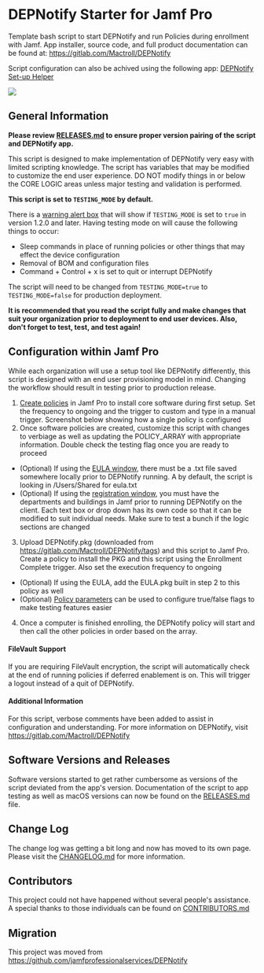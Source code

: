 # DEPNotify Starter for Jamf Pro
Template bash script to start DEPNotify and run Policies during enrollment with Jamf. App installer, source code, and full product documentation can be found at: https://gitlab.com/Mactroll/DEPNotify

Script configuration can also be achived using the following app: [DEPNotify Set-up Helper](https://github.com/BIG-RAT/DEPNotify-Set-up-Helper/releases/download/current/DEPNotify.Set-up.Helper.zip)

![](example-img/fullscreen_setup.png)

## General Information

**Please review [RELEASES.md](RELEASES.md) to ensure proper version pairing of the script and DEPNotify app.**

This script is designed to make implementation of DEPNotify very easy with limited scripting knowledge. The script has variables that may be modified to customize the end user experience. DO NOT modify things in or below the CORE LOGIC areas unless major testing and validation is performed.

**This script is set to `TESTING_MODE` by default.**

There is a [warning alert box](example-img/fullscreen_testing_mode.png) that will show if `TESTING_MODE` is set to `true` in version 1.2.0 and later. Having testing mode on will cause the following things to occur:

* Sleep commands in place of running policies or other things that may effect the device configuration
* Removal of BOM and configuration files
* Command + Control + x is set to quit or interrupt DEPNotify

The script will need to be changed from `TESTING_MODE=true` to `TESTING_MODE=false` for production deployment.

**It is recommended that you read the script fully and make changes that suit your organization prior to deployment to end user devices. Also, don't forget to test, test, and test again!**

## Configuration within Jamf Pro

While each organization will use a setup tool like DEPNotify differently, this script is designed with an end user provisioning model in mind. Changing the workflow should result in testing prior to production release.

1. [Create policies](example-img/jamfpro_policy_configuration.png) in Jamf Pro to install core software during first setup. Set the frequency to ongoing and the trigger to custom and type in a manual trigger. Screenshot below showing how a single policy is configured
2. Once software policies are created, customize this script with changes to verbiage as well as updating the POLICY_ARRAY with appropriate information. Double check the testing flag once you are ready to proceed
  * (Optional) If using the [EULA window](example-img/fullscreen_eula_user_input.png), there must be a .txt file saved somewhere locally prior to DEPNotify running. A by default, the script is looking in /Users/Shared for eula.txt
  * (Optional) If using the [registration window](example-img/fullscreen_register_user_input.png), you must have the departments and buildings in Jamf prior to running DEPNotify on the client. Each text box or drop down has its own code so that it can be modified to suit individual needs. Make sure to test a bunch if the logic sections are changed
3. Upload DEPNotify.pkg (downloaded from https://gitlab.com/Mactroll/DEPNotify/tags) and this script to Jamf Pro. Create a policy to install the PKG and this script using the Enrollment Complete trigger. Also set the execution frequency to ongoing
  * (Optional) If using the EULA, add the EULA.pkg built in step 2 to this policy as well
  * (Optional) [Policy parameters](example-img/jamfpro_policy_parameter_values.png) can be used to configure true/false flags to make testing features easier
4. Once a computer is finished enrolling, the DEPNotify policy will start and then call the other policies in order based on the array.

#### FileVault Support

If you are requiring FileVault encryption, the script will automatically check at the end of running policies if deferred enablement is on. This will trigger a logout instead of a quit of DEPNotify.

#### Additional Information

For this script, verbose comments have been added to assist in configuration and understanding. For more information on DEPNotify, visit https://gitlab.com/Mactroll/DEPNotify

## Software Versions and Releases

Software versions started to get rather cumbersome as versions of the script deviated from the app's version. Documentation of the script to app testing as well as macOS versions can now be found on the [RELEASES.md](RELEASES.md) file.

## Change Log

The change log was getting a bit long and now has moved to its own page. Please visit the [CHANGELOG.md](CHANGELOG.md) for more information.

## Contributors

This project could not have happened without several people's assistance. A special thanks to those individuals can be found on [CONTRIBUTORS.md](CONTRIBUTORS.md)

## Migration

This project was moved from https://github.com/jamfprofessionalservices/DEPNotify
